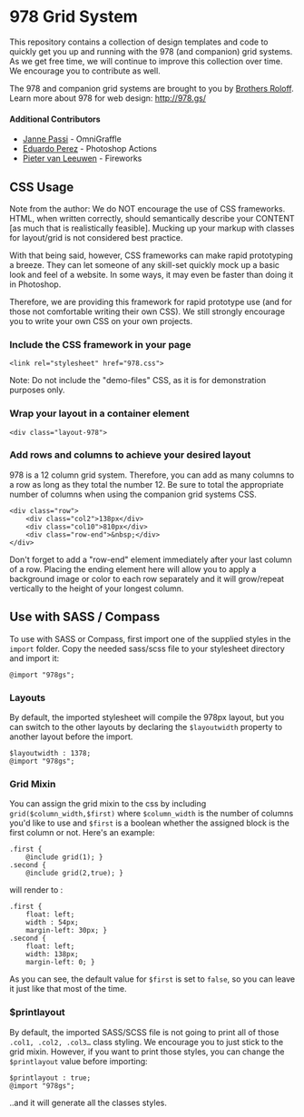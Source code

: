978 Grid System
===============

This repository contains a collection of design templates and code to quickly get you up and running 
with the 978 (and companion) grid systems. As we get free time, we will continue to improve this 
collection over time. We encourage you to contribute as well.

The 978 and companion grid systems are brought to you by [Brothers Roloff](http://www.brothersroloff.com/).  
Learn more about 978 for web design: <http://978.gs/>

#### Additional Contributors 

- [Janne Passi](http://www.passiripatti.com/) - OmniGraffle
- [Eduardo Perez](http://www.eperez.net/) - Photoshop Actions
- [Pieter van Leeuwen](http://www.acato.nl/) - Fireworks


CSS Usage
---------

Note from the author: We do NOT encourage the use of CSS frameworks. HTML, when written correctly, 
should semantically describe your CONTENT [as much that is realistically feasible]. Mucking up your 
markup with classes for layout/grid is not considered best practice. 

With that being said, however, CSS frameworks can make rapid prototyping a breeze. They can let 
someone of any skill-set quickly mock up a basic look and feel of a website. In some ways, it may 
even be faster than doing it in Photoshop.

Therefore, we are providing this framework for rapid prototype use (and for those not comfortable 
writing their own CSS). We still strongly encourage you to write your own CSS on your own projects.

### Include the CSS framework in your page ###

	<link rel="stylesheet" href="978.css">

Note: Do not include the "demo-files" CSS, as it is for demonstration purposes only.


### Wrap your layout in a container element ###

	<div class="layout-978">


### Add rows and columns to achieve your desired layout ###

978 is a 12 column grid system. Therefore, you can add as many columns to a row as long as they 
total the number 12. Be sure to total the appropriate number of columns when using the companion 
grid systems CSS.

	<div class="row">
		<div class="col2">138px</div>
		<div class="col10">810px</div>
		<div class="row-end">&nbsp;</div>
	</div>

Don't forget to add a "row-end" element immediately after your last column of a row. Placing the 
ending element here will allow you to apply a background image or color to each row separately and 
it will grow/repeat vertically to the height of your longest column.

Use with SASS / Compass
---------

To use with SASS or Compass, first import one of the supplied styles in the `import` folder. Copy the needed sass/scss file to your stylesheet directory and import it:

	@import "978gs";

### Layouts

By default, the imported stylesheet will compile the 978px layout, but you can switch to the other layouts by declaring the `$layoutwidth` property to another layout before the import.

	$layoutwidth : 1378;
	@import "978gs";

### Grid Mixin

You can assign the grid mixin to the css by including `grid($column_width,$first)` where `$column_width` is the number of columns you'd like to use and `$first` is a boolean whether the assigned block is the first column or not. Here's an example:

	.first {
		@include grid(1); }
	.second {
		@include grid(2,true); }

will render to :
	
	.first {
		float: left;
		width : 54px;
		margin-left: 30px; }
	.second {
		float: left;
		width: 138px;
		margin-left: 0; }

As you can see, the default value for `$first` is set to `false`, so you can leave it just like that most of the time.

### $printlayout

By default, the imported SASS/SCSS file is not going to print all of those `.col1, .col2, .col3…` class styling. We encourage you to just stick to the grid mixin. However, if you want to print those styles, you can change the `$printlayout` value before importing:

	$printlayout : true;
	@import "978gs";

..and it will generate all the classes styles.